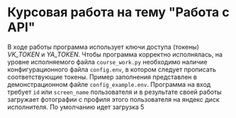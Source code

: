 # Курсовая работа на тему "Работа с API"

В ходе работы программа использует ключи доступа (токены) _VK_TOKEN_ и _YA_TOKEN_. Чтобы программа корректно исполнялась, на уровне исполняемого файла `course_work.py` необходимо наличие конфигурационного файла `config.env`, в котором следует прописать соответствующие токены. Пример заполнения представлен в демонстрационном файле `config_example.env`. Программа на вход требует `id` или `screen_name` пользователя и в результате своей работы загружает фотографии с профиля этого пользователя на яндекс диск исполнителя. По умолчанию идет загрузка 5 